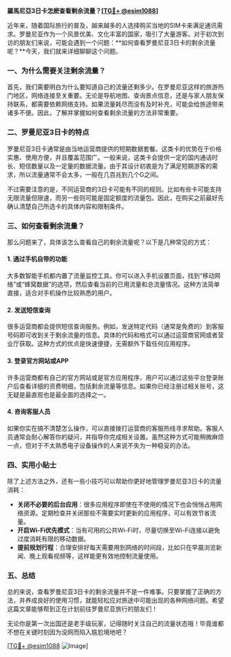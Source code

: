 **羅馬尼亞3日卡怎麽查看剩余流量？[[TG💪+ @esim1088](https://t.me/s/esim1088)]**

近年来，随着国际旅行的普及，越来越多的人选择购买当地的SIM卡来满足通讯需求。罗曼尼亚作为一个风景优美、文化丰富的国家，吸引了大量游客。对于初次到访的朋友们来说，可能会遇到一个问题：**如何查看罗曼尼亚3日卡的剩余流量呢？**今天，我们就来详细聊聊这个问题。

### 一、为什么需要关注剩余流量？

首先，我们需要明白为什么要知道自己的流量还剩多少。在罗曼尼亚这样的旅游热门地区，网络连接至关重要。无论是导航地图、查询景点信息，还是与家人朋友保持联系，都需要依赖网络支持。如果流量耗尽而没有及时补充，可能会给旅途带来诸多不便。因此，了解并掌握如何查看剩余流量的方法非常重要。

### 二、罗曼尼亚3日卡的特点

罗曼尼亚3日卡通常是由当地运营商提供的短期数据套餐。这类卡的优势在于价格实惠、使用方便，并且覆盖范围广。一般来说，这类卡会提供一定的国内通话时长、短信数量以及一定量的数据流量。由于其设计初衷是为了满足短期游客的需求，所以流量通常不会太多，一般在几百兆到几个G之间。

不过需要注意的是，不同运营商的3日卡可能有不同的规则。比如有些卡可能支持无限流量但限速，而另一些则可能是固定额度的流量包。因此，在购买之前最好先确认清楚自己所选卡的具体内容和限制条件。

### 三、如何查看剩余流量？

那么问题来了，具体该怎么查看自己的剩余流量呢？以下是几种常见的方式：

#### 1. 通过手机自带的功能

大多数智能手机都内置了流量监控工具。你可以进入手机设置页面，找到“移动网络”或“蜂窝数据”的选项，然后查看当前的已用流量和总流量情况。这种方法简单直接，适合对手机操作比较熟悉的用户。

#### 2. 发送短信查询

很多运营商都会提供短信查询服务。例如，发送特定代码（通常是免费的）到客服号码即可收到关于剩余流量的信息。具体的代码和格式可以通过运营商官网或者营业厅获取。这种方式的优点是快速便捷，无需额外下载任何应用程序。

#### 3. 登录官方网站或APP

许多运营商都有自己的官方网站或是官方应用程序，用户可以通过这些平台登录账户后查看详细的资费明细，包括剩余流量等信息。如果你已经注册过相关账号，这无疑是最直观也是最全面的选择之一。

#### 4. 咨询客服人员

如果你实在搞不清楚怎么操作，可以直接拨打运营商的客服热线寻求帮助。客服人员通常会耐心解答你的疑问，并指导你完成相关设置。虽然这种方式可能稍微麻烦一点，但对于不太熟悉电子设备操作的人来说不失为一种稳妥的办法。

### 四、实用小贴士

除了上述方法之外，还有一些小技巧可以帮助你更好地管理罗曼尼亚3日卡的流量消耗：

- **关闭不必要的后台应用**：很多应用程序即使在不使用的情况下也会悄悄占用网络资源。定期检查并关闭那些不需要实时更新的应用程序，可以有效节省流量。
- **开启Wi-Fi优先模式**：当有可用的公共Wi-Fi时，尽量切换至Wi-Fi连接以避免过度消耗有限的移动数据。
- **提前规划行程**：合理安排好每天需要用到网络的时间段，比如只在早晨浏览新闻、晚上观看视频等，这样能更有效地控制流量使用。

### 五、总结

总的来说，查看罗曼尼亚3日卡的剩余流量并不是一件难事。只要掌握了正确的方法，并养成良好的使用习惯，就能轻松应对旅途中可能出现的各种网络问题。希望这篇文章能够帮到正在计划前往罗曼尼亚旅行的朋友们！

无论你是第一次出国还是老手级玩家，记得随时关注自己的流量状态哦！毕竟谁都不想在关键时刻因为没网而陷入尴尬境地吧？

[[TG💪+ @esim1088](https://t.me/s/esim1088) ![Image](https://i.postimg.cc/4NQfJmqS/Snipaste-2025-05-13-00-14-12.png)]